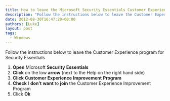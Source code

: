 ```yaml
---
title: How to leave the Microsoft Security Essentials Customer Experience Program
description: "Follow the instructions below to leave the Customer Experience program for Security Essentials"
date: 2012-08-30T16:47:20+00:00
authors: [Luke]
layout: post
tags:
  - Windows
---
```

Follow the instructions below to leave the Customer Experience program for Security Essentials

<ol start="1">
  <li>
    <strong>Open</strong> Microsoft <strong>Security</strong> <strong>Essentials</strong>
  </li>
  <li>
    <strong>Click</strong> on the low <strong>arrow</strong> (next to the Help on the right hand side)
  </li>
  <li>
    <strong>Click</strong> <strong>Customer</strong> <strong>Experience</strong> <strong>Improvement</strong> <strong>Program</strong>
  </li>
  <li>
    <strong>Check</strong> I <strong>don&#8217;t</strong> <strong>want</strong> to <strong>join</strong> the Customer Experience Improvement Program
  </li>
  <li>
    Click <strong>Ok</strong>
  </li>
</ol>